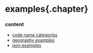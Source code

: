 ﻿
# examples{.chapter}

### content

- [code name categories](code-names.md)
- [geography examples](geography.md)
- [json examples](json.md)
